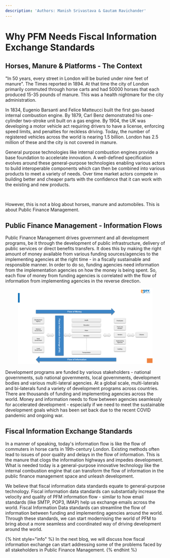 ```yaml
---
description: 'Authors: Manish Srivastava & Gautam Ravichander'
---
```


# Why PFM Needs Fiscal Information Exchange Standards

## Horses, Manure & Platforms - The Context

"In 50 years, every street in London will be buried under nine feet of manure". The Times reported in 1894. At that time the city of London primarily commuted through horse carts and had 50000 horses that each produced 15-35 pounds of manure. This was a health nightmare for the city administration.

In 1834, Eugenio Barsanti and Felice Matteucci built the first gas-based internal combustion engine. By 1879, Carl Benz demonstrated his one-cylinder two-stroke unit built on a gas engine. By 1904, the UK was developing a motor vehicle act requiring drivers to have a license, enforcing speed limits, and penalties for reckless driving. Today, the number of registered vehicles across the world is nearing 1.5 billion. London has 2.5 million of these and the city is not covered in manure.

General purpose technologies like internal combustion engines provide a base foundation to accelerate innovation. A well-defined specification evolves around these general-purpose technologies enabling various actors to build interoperable components which can then be combined into various products to meet a variety of needs. Over time market actors compete in building better and cheaper parts with the confidence that it can work with the existing and new products.

<figure><img src="https://lh4.googleusercontent.com/9n6akwbVVhDsIaGzMhfsCbuR4AB7zIlGNL6xsapG8jBaaaBrbmAYZ4_1cgXaunIFXCi4qDIt4zMo90_tWiKTa-srvh1r_7l1oi_qe3TVwQbZunYPDdRlkzrCw5lCHuz_zs0bSinhp9A3vKbmYtZVuebgGL_ZoKuKtTRrWBtIqIBPi40_YyPs8HywpBZIGg" alt=""><figcaption></figcaption></figure>

However, this is not a blog about horses, manure and automobiles. This is about Public Finance Management.

## Public Finance Management - Information Flows&#x20;

Public Finance Management drives government and all development programs, be it through the development of public infrastructure, delivery of public services or direct benefits transfers. It does this by making the right amount of money available from various funding sources/agencies to the implementing agencies at the right time - in a fiscally sustainable and responsible manner. In order to do so, funding agencies need information from the implementation agencies on how the money is being spent. So, each flow of money from funding agencies is correlated with the flow of information from implementing agencies in the reverse direction.

<figure><img src="../../.gitbook/assets/image (101).png" alt=""><figcaption></figcaption></figure>

Development programs are funded by various stakeholders - national governments, sub national governments, local governments, development bodies and various multi-lateral agencies. At a global scale, multi-laterals and bi-laterals fund a variety of development programs across countries. There are thousands of funding and implementing agencies across the world. Money and information needs to flow between agencies seamlessly for accelerated development - especially if we need to meet the sustainable development goals which has been set back due to the recent COVID pandemic and ongoing war.

## Fiscal Information Exchange Standards&#x20;

In a manner of speaking, today's information flow is like the flow of commuters in horse carts in 19th-century London. Existing methods often lead to issues of poor quality and delays in the flow of information. This is the manure that clogs the information highways and impedes development. What is needed today is a general-purpose innovative technology like the internal combustion engine that can transform the flow of information in the public finance management space and unleash development.

We believe that fiscal information data standards equate to general-purpose technology. Fiscal information data standards can substantially increase the velocity and quality of PFM information flow - similar to how email standards (like SMTP, POP3, IMAP) help us exchange emails across the world. Fiscal Information Data standards can streamline the flow of information between funding and implementing agencies around the world. Through these standards, we can start modernising the world of PFM to bring about a more seamless and coordinated way of driving development around the world.

{% hint style="info" %}
In the next blog, we will discuss how fiscal information exchange can start addressing some of the problems faced by all stakeholders in Public Finance Management.
{% endhint %}


